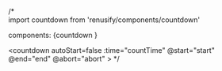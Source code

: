 /*  
import countdown from 'renusify/components/countdown'

components: {countdown }

<countdown autoStart=false :time="countTime" @start="start" @end="end" @abort="abort" >
     <template v-slot="props">
           {{$t('resend_code_btn',[`${props.days}:${props.hours}:${props.minutes}:${props.seconds}:${props.milliseconds}`])}}
     </template>
</countdown>
*/
